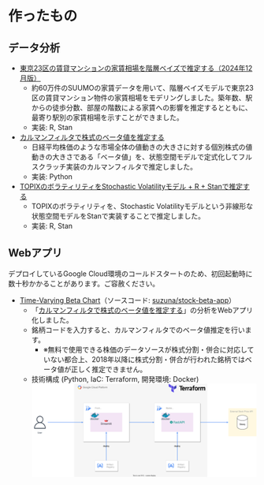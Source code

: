 # 作ったもの

## データ分析

- [東京23区の賃貸マンションの家賃相場を階層ベイズで推定する（2024年12月版）](https://suzuna.me/posts/rent-modeling-update/)
  - 約60万件のSUUMOの家賃データを用いて、階層ベイズモデルで東京23区の賃貸マンション物件の家賃相場をモデリングしました。築年数、駅からの徒歩分数、部屋の階数による家賃への影響を推定するとともに、最寄り駅別の家賃相場を示すことができました。
  - 実装: R, Stan
- [カルマンフィルタで株式のベータ値を推定する](https://suzuna.me/posts/stock-beta/)
  - 日経平均株価のような市場全体の値動きの大きさに対する個別株式の値動きの大きさである「ベータ値」を、状態空間モデルで定式化してフルスクラッチ実装のカルマンフィルタで推定しました。
  - 実装: Python
- [TOPIXのボラティリティをStochastic Volatilityモデル + R + Stanで推定する](https://suzuna.me/posts/stochastic-volatility-model/)
  - TOPIXのボラティリティを、Stochastic Volatilityモデルという非線形な状態空間モデルをStanで実装することで推定しました。
  - 実装: R, Stan

## Webアプリ

デプロイしているGoogle Cloud環境のコールドスタートのため、初回起動時に数十秒かかることがあります。ご容赦ください。

- [Time-Varying Beta Chart](https://dev-streamlit-s5ootw75ka-an.a.run.app/)（ソースコード: [suzuna/stock-beta-app](https://github.com/suzuna/stock-beta-app)）
  - 「[カルマンフィルタで株式のベータ値を推定する](https://suzuna.me/posts/stock-beta/)」の分析をWebアプリ化しました。
  - 銘柄コードを入力すると、カルマンフィルタでのベータ値推定を行います。
    - ※無料で使用できる株価のデータソースが株式分割・併合に対応していない都合上、2018年以降に株式分割・併合が行われた銘柄ではベータ値が正しく推定できません。
  - 技術構成 (Python, IaC: Terraform, 開発環境: Docker)
    ![architecture_stock-beta-app](./architecture/architecture_stock-beta-app.drawio.svg)
